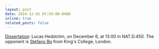 ```yaml
---
layout: post
date: 2024-12-01 07:59:00-0400
inline: true
related_posts: false
---
```


[Dissertation](https://www.umu.se/en/events/lucas-hedstrom-theoretical-physics_11999539/): Lucas Hedström, on December 6, at 13:00 in NAT.D.450. The opponent is [Stefano Bo](https://stefano.bo) from King's College, London.
